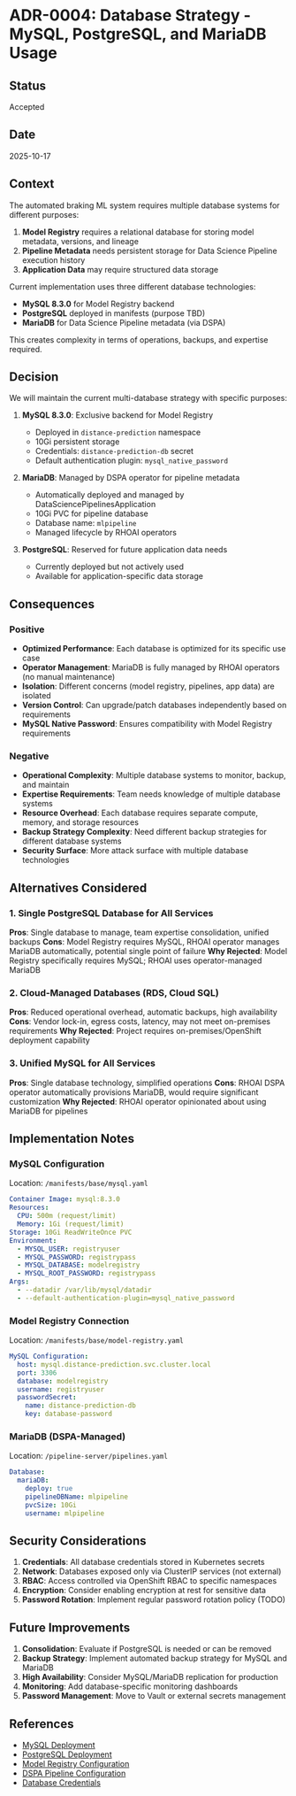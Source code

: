 # ADR-0004: Database Strategy - MySQL, PostgreSQL, and MariaDB Usage

## Status
Accepted

## Date
2025-10-17

## Context

The automated braking ML system requires multiple database systems for different purposes:
1. **Model Registry** requires a relational database for storing model metadata, versions, and lineage
2. **Pipeline Metadata** needs persistent storage for Data Science Pipeline execution history
3. **Application Data** may require structured data storage

Current implementation uses three different database technologies:
- **MySQL 8.3.0** for Model Registry backend
- **PostgreSQL** deployed in manifests (purpose TBD)
- **MariaDB** for Data Science Pipeline metadata (via DSPA)

This creates complexity in terms of operations, backups, and expertise required.

## Decision

We will maintain the current multi-database strategy with specific purposes:

1. **MySQL 8.3.0**: Exclusive backend for Model Registry
   - Deployed in `distance-prediction` namespace
   - 10Gi persistent storage
   - Credentials: `distance-prediction-db` secret
   - Default authentication plugin: `mysql_native_password`

2. **MariaDB**: Managed by DSPA operator for pipeline metadata
   - Automatically deployed and managed by DataSciencePipelinesApplication
   - 10Gi PVC for pipeline database
   - Database name: `mlpipeline`
   - Managed lifecycle by RHOAI operators

3. **PostgreSQL**: Reserved for future application data needs
   - Currently deployed but not actively used
   - Available for application-specific data storage

## Consequences

### Positive

- **Optimized Performance**: Each database is optimized for its specific use case
- **Operator Management**: MariaDB is fully managed by RHOAI operators (no manual maintenance)
- **Isolation**: Different concerns (model registry, pipelines, app data) are isolated
- **Version Control**: Can upgrade/patch databases independently based on requirements
- **MySQL Native Password**: Ensures compatibility with Model Registry requirements

### Negative

- **Operational Complexity**: Multiple database systems to monitor, backup, and maintain
- **Expertise Requirements**: Team needs knowledge of multiple database systems
- **Resource Overhead**: Each database requires separate compute, memory, and storage resources
- **Backup Strategy Complexity**: Need different backup strategies for different database systems
- **Security Surface**: More attack surface with multiple database technologies

## Alternatives Considered

### 1. Single PostgreSQL Database for All Services
**Pros**: Single database to manage, team expertise consolidation, unified backups
**Cons**: Model Registry requires MySQL, RHOAI operator manages MariaDB automatically, potential single point of failure
**Why Rejected**: Model Registry specifically requires MySQL; RHOAI uses operator-managed MariaDB

### 2. Cloud-Managed Databases (RDS, Cloud SQL)
**Pros**: Reduced operational overhead, automatic backups, high availability
**Cons**: Vendor lock-in, egress costs, latency, may not meet on-premises requirements
**Why Rejected**: Project requires on-premises/OpenShift deployment capability

### 3. Unified MySQL for All Services
**Pros**: Single database technology, simplified operations
**Cons**: RHOAI DSPA operator automatically provisions MariaDB, would require significant customization
**Why Rejected**: RHOAI operator opinionated about using MariaDB for pipelines

## Implementation Notes

### MySQL Configuration
Location: `/manifests/base/mysql.yaml`

```yaml
Container Image: mysql:8.3.0
Resources:
  CPU: 500m (request/limit)
  Memory: 1Gi (request/limit)
Storage: 10Gi ReadWriteOnce PVC
Environment:
  - MYSQL_USER: registryuser
  - MYSQL_PASSWORD: registrypass
  - MYSQL_DATABASE: modelregistry
  - MYSQL_ROOT_PASSWORD: registrypass
Args:
  - --datadir /var/lib/mysql/datadir
  - --default-authentication-plugin=mysql_native_password
```

### Model Registry Connection
Location: `/manifests/base/model-registry.yaml`

```yaml
MySQL Configuration:
  host: mysql.distance-prediction.svc.cluster.local
  port: 3306
  database: modelregistry
  username: registryuser
  passwordSecret:
    name: distance-prediction-db
    key: database-password
```

### MariaDB (DSPA-Managed)
Location: `/pipeline-server/pipelines.yaml`

```yaml
Database:
  mariaDB:
    deploy: true
    pipelineDBName: mlpipeline
    pvcSize: 10Gi
    username: mlpipeline
```

## Security Considerations

1. **Credentials**: All database credentials stored in Kubernetes secrets
2. **Network**: Databases exposed only via ClusterIP services (not external)
3. **RBAC**: Access controlled via OpenShift RBAC to specific namespaces
4. **Encryption**: Consider enabling encryption at rest for sensitive data
5. **Password Rotation**: Implement regular password rotation policy (TODO)

## Future Improvements

1. **Consolidation**: Evaluate if PostgreSQL is needed or can be removed
2. **Backup Strategy**: Implement automated backup strategy for MySQL and MariaDB
3. **High Availability**: Consider MySQL/MariaDB replication for production
4. **Monitoring**: Add database-specific monitoring dashboards
5. **Password Management**: Move to Vault or external secrets management

## References

- [MySQL Deployment](/manifests/base/mysql.yaml)
- [PostgreSQL Deployment](/manifests/base/postgres.yaml)
- [Model Registry Configuration](/manifests/base/model-registry.yaml)
- [DSPA Pipeline Configuration](/pipeline-server/pipelines.yaml)
- [Database Credentials](/manifests/base/database-creds.yaml)

